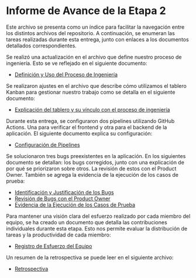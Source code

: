 # Informe de Avance de la Etapa 2

Este archivo se presenta como un índice para facilitar la navegación entre los distintos archivos del repositorio. A continuación, se enumeran las tareas realizadas durante esta entrega, junto con enlaces a los documentos detallados correspondientes.

Se realizó una actualización en el archivo que define nuestro proceso de ingeniería. Esto se ve reflejado en el siguiente documento:

* [Definición y Uso del Proceso de Ingeniería](https://github.com/IngSoft-ISA2-2023-2/obligatorio-mazziotti-macedo-torres/blob/4f250c2d13ce43ff67827aea00c89a2e3d62bef4/Entrega%202/Documentaci%C3%B3n/Definici%C3%B3n%20y%20Uso%20del%20Proceso%20de%20Ingenier%C3%ADa.md)

Se realizaron ajustes en el archivo que describe cómo utilizamos el tablero Kanban para gestionar nuestro trabajo como se detalla en el siguiente documento:

* [Explicación del tablero y su vínculo con el proceso de ingeniería](https://github.com/IngSoft-ISA2-2023-2/obligatorio-mazziotti-macedo-torres/blob/4f250c2d13ce43ff67827aea00c89a2e3d62bef4/Entrega%202/Documentaci%C3%B3n/Explicaci%C3%B3n%20del%20Tablero%20y%20su%20V%C3%ADnculo%20con%20el%20Proceso%20de%20Ingenier%C3%ADa.md)

Durante esta entrega, se configuraron dos pipelines utilizando GitHub Actions. Una para verificar el frontend y otra para el backend de la aplicación. El siguiente documento explica su configuración:

* [Configuración de Pipelines](https://github.com/IngSoft-ISA2-2023-2/obligatorio-mazziotti-macedo-torres/blob/4f250c2d13ce43ff67827aea00c89a2e3d62bef4/Entrega%202/Documentaci%C3%B3n/Configuraci%C3%B3n%20del%20pipeline.md)

Se solucionaron tres bugs preexistentes en la aplicación. En los siguientes documento se detallan: los bugs corregidos, junto con una explicación de por qué se priorizaron sobre otros. La revisión de estos con el Product Owner. También se agrega la evidencia de la ejecución de los casos de prueba:

* [Identificación y Justificación de los Bugs](https://github.com/IngSoft-ISA2-2023-2/obligatorio-mazziotti-macedo-torres/blob/4f250c2d13ce43ff67827aea00c89a2e3d62bef4/Entrega%202/Documentaci%C3%B3n/Identificaci%C3%B3n%20y%20Justificaci%C3%B3n%20de%20los%20Bugs.md)
* [Revisión de Bugs con el Product Owner](https://github.com/IngSoft-ISA2-2023-2/obligatorio-mazziotti-macedo-torres/blob/4f250c2d13ce43ff67827aea00c89a2e3d62bef4/Entrega%202/Documentaci%C3%B3n/Revisi%C3%B3n%20de%20Bugs.md)
* [Evidencia de la Ejecución de los Casos de Prueba](https://github.com/IngSoft-ISA2-2023-2/obligatorio-mazziotti-macedo-torres/blob/4f250c2d13ce43ff67827aea00c89a2e3d62bef4/Entrega%202/Documentaci%C3%B3n/Evidencia%20de%20Ejecuci%C3%B3n%20de%20Casos%20de%20Prueba.md)

Para mantener una visión clara del esfuerzo realizado por cada miembro del equipo, se ha creado un documento que detalla las contribuciones individuales durante esta etapa. Esto nos permite evaluar la distribución de tareas y la productividad de cada miembro:

* [Registro de Esfuerzo del Equipo](https://github.com/IngSoft-ISA2-2023-2/obligatorio-mazziotti-macedo-torres/blob/4f250c2d13ce43ff67827aea00c89a2e3d62bef4/Entrega%202/Documentaci%C3%B3n/Registro%20de%20Esfuerzo.md)

Un resumen de la retrospectiva se puede leer en el siguiente archivo:
* [Retrospectiva](https://github.com/IngSoft-ISA2-2023-2/obligatorio-mazziotti-macedo-torres/blob/4f250c2d13ce43ff67827aea00c89a2e3d62bef4/Entrega%202/Documentaci%C3%B3n/Retrospectiva.md)
